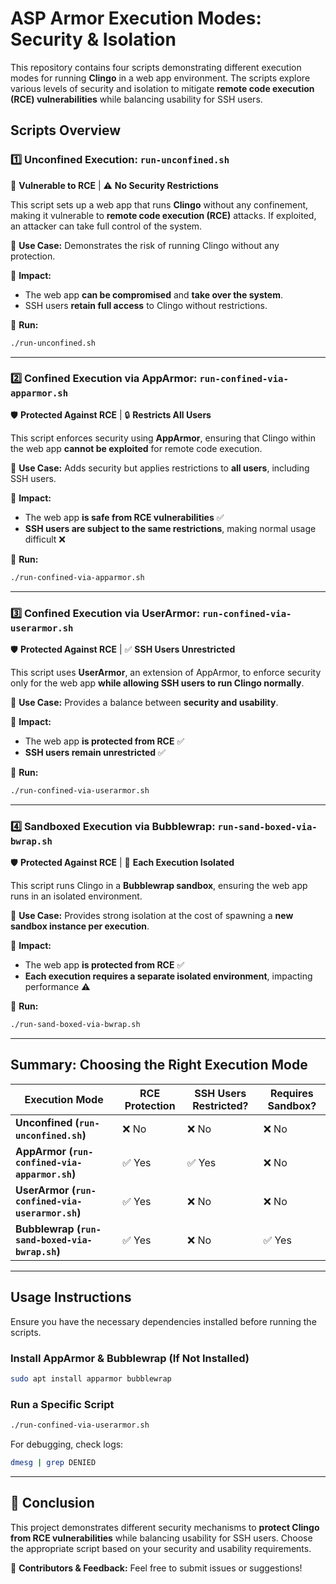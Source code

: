 # **ASP Armor Execution Modes: Security & Isolation**

This repository contains four scripts demonstrating different execution modes for running **Clingo** in a web app environment. The scripts explore various levels of security and isolation to mitigate **remote code execution (RCE) vulnerabilities** while balancing usability for SSH users.

## **Scripts Overview**

### **1️⃣ Unconfined Execution: `run-unconfined.sh`**
🚨 **Vulnerable to RCE** | ⚠ **No Security Restrictions**

This script sets up a web app that runs **Clingo** without any confinement, making it vulnerable to **remote code execution (RCE)** attacks. If exploited, an attacker can take full control of the system.

🔹 **Use Case:** Demonstrates the risk of running Clingo without any protection.

🔹 **Impact:**
- The web app **can be compromised** and **take over the system**.
- SSH users **retain full access** to Clingo without restrictions.

📌 **Run:**
```bash
./run-unconfined.sh
```

---

### **2️⃣ Confined Execution via AppArmor: `run-confined-via-apparmor.sh`**
🛡 **Protected Against RCE** | 🔒 **Restricts All Users**

This script enforces security using **AppArmor**, ensuring that Clingo within the web app **cannot be exploited** for remote code execution.

🔹 **Use Case:** Adds security but applies restrictions to **all users**, including SSH users.

🔹 **Impact:**
- The web app **is safe from RCE vulnerabilities** ✅
- **SSH users are subject to the same restrictions**, making normal usage difficult ❌

📌 **Run:**
```bash
./run-confined-via-apparmor.sh
```

---

### **3️⃣ Confined Execution via UserArmor: `run-confined-via-userarmor.sh`**
🛡 **Protected Against RCE** | ✅ **SSH Users Unrestricted**

This script uses **UserArmor**, an extension of AppArmor, to enforce security only for the web app **while allowing SSH users to run Clingo normally**.

🔹 **Use Case:** Provides a balance between **security and usability**.

🔹 **Impact:**
- The web app **is protected from RCE** ✅
- **SSH users remain unrestricted** ✅

📌 **Run:**
```bash
./run-confined-via-userarmor.sh
```

---

### **4️⃣ Sandboxed Execution via Bubblewrap: `run-sand-boxed-via-bwrap.sh`**
🛡 **Protected Against RCE** | 🛑 **Each Execution Isolated**

This script runs Clingo in a **Bubblewrap sandbox**, ensuring the web app runs in an isolated environment.

🔹 **Use Case:** Provides strong isolation at the cost of spawning a **new sandbox instance per execution**.

🔹 **Impact:**
- The web app **is protected from RCE** ✅
- **Each execution requires a separate isolated environment**, impacting performance ⚠

📌 **Run:**
```bash
./run-sand-boxed-via-bwrap.sh
```

---

## **Summary: Choosing the Right Execution Mode**
| Execution Mode | RCE Protection | SSH Users Restricted? | Requires Sandbox? |
|---------------|---------------|------------------|----------------|
| **Unconfined (`run-unconfined.sh`)** | ❌ No | ❌ No | ❌ No |
| **AppArmor (`run-confined-via-apparmor.sh`)** | ✅ Yes | ✅ Yes | ❌ No |
| **UserArmor (`run-confined-via-userarmor.sh`)** | ✅ Yes | ❌ No | ❌ No |
| **Bubblewrap (`run-sand-boxed-via-bwrap.sh`)** | ✅ Yes | ❌ No | ✅ Yes |

---

## **Usage Instructions**

Ensure you have the necessary dependencies installed before running the scripts.

### **Install AppArmor & Bubblewrap (If Not Installed)**
```bash
sudo apt install apparmor bubblewrap
```

### **Run a Specific Script**
```bash
./run-confined-via-userarmor.sh
```

For debugging, check logs:
```bash
dmesg | grep DENIED
```

---

## **📌 Conclusion**
This project demonstrates different security mechanisms to **protect Clingo from RCE vulnerabilities** while balancing usability for SSH users. Choose the appropriate script based on your security and usability requirements.

🚀 **Contributors & Feedback:** Feel free to submit issues or suggestions!


